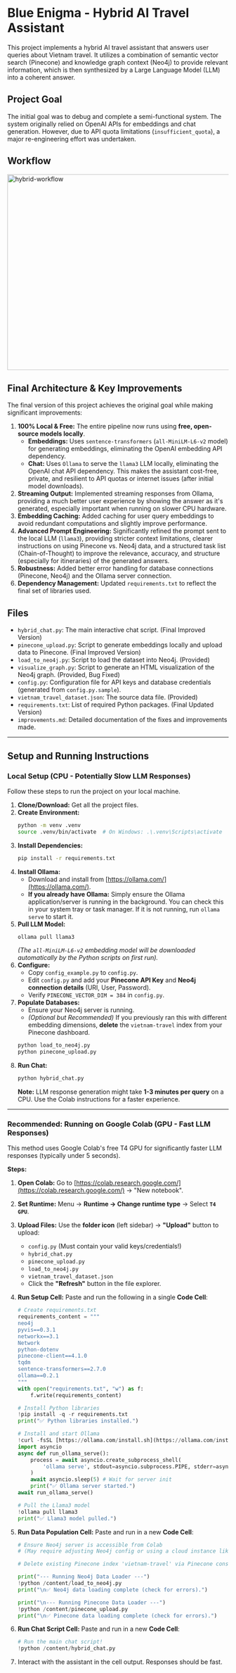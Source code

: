# Blue Enigma - Hybrid AI Travel Assistant

This project implements a hybrid AI travel assistant that answers user queries about Vietnam travel. It utilizes a combination of semantic vector search (Pinecone) and knowledge graph context (Neo4j) to provide relevant information, which is then synthesized by a Large Language Model (LLM) into a coherent answer.

## Project Goal

The initial goal was to debug and complete a semi-functional system. The system originally relied on OpenAI APIs for embeddings and chat generation. However, due to API quota limitations (`insufficient_quota`), a major re-engineering effort was undertaken.

## Workflow
<img width="909" height="445" alt="hybrid-workflow" src="https://github.com/user-attachments/assets/b26a1de0-c27c-4cbe-b0c9-2b99faa407a1" />



## Final Architecture & Key Improvements

The final version of this project achieves the original goal while making significant improvements:

1.  **100% Local & Free:** The entire pipeline now runs using **free, open-source models locally**.
    - **Embeddings:** Uses `sentence-transformers` (`all-MiniLM-L6-v2` model) for generating embeddings, eliminating the OpenAI embedding API dependency.
    - **Chat:** Uses `Ollama` to serve the `llama3` LLM locally, eliminating the OpenAI chat API dependency.
      This makes the assistant cost-free, private, and resilient to API quotas or internet issues (after initial model downloads).
2.  **Streaming Output:** Implemented streaming responses from Ollama, providing a much better user experience by showing the answer as it's generated, especially important when running on slower CPU hardware.
3.  **Embedding Caching:** Added caching for user query embeddings to avoid redundant computations and slightly improve performance.
4.  **Advanced Prompt Engineering:** Significantly refined the prompt sent to the local LLM (`llama3`), providing stricter context limitations, clearer instructions on using Pinecone vs. Neo4j data, and a structured task list (Chain-of-Thought) to improve the relevance, accuracy, and structure (especially for itineraries) of the generated answers.
5.  **Robustness:** Added better error handling for database connections (Pinecone, Neo4j) and the Ollama server connection.
6.  **Dependency Management:** Updated `requirements.txt` to reflect the final set of libraries used.

## Files

- `hybrid_chat.py`: The main interactive chat script. (Final Improved Version)
- `pinecone_upload.py`: Script to generate embeddings locally and upload data to Pinecone. (Final Improved Version)
- `load_to_neo4j.py`: Script to load the dataset into Neo4j. (Provided)
- `visualize_graph.py`: Script to generate an HTML visualization of the Neo4j graph. (Provided, Bug Fixed)
- `config.py`: Configuration file for API keys and database credentials (generated from `config.py.sample`).
- `vietnam_travel_dataset.json`: The source data file. (Provided)
- `requirements.txt`: List of required Python packages. (Final Updated Version)
- `improvements.md`: Detailed documentation of the fixes and improvements made.

---

## Setup and Running Instructions

### Local Setup (CPU - Potentially Slow LLM Responses)

Follow these steps to run the project on your local machine.

1.  **Clone/Download:** Get all the project files.
2.  **Create Environment:**
    ```bash
    python -m venv .venv
    source .venv/bin/activate  # On Windows: .\.venv\Scripts\activate
    ```
3.  **Install Dependencies:**
    ```bash
    pip install -r requirements.txt
    ```
4.  **Install Ollama:**
    - Download and install from [https://ollama.com/](https://ollama.com/).
    - **If you already have Ollama:** Simply ensure the Ollama application/server is running in the background. You can check this in your system tray or task manager. If it is not running, run `ollama serve` to start it.
5.  **Pull LLM Model:**
    ```bash
    ollama pull llama3
    ```
    _(The `all-MiniLM-L6-v2` embedding model will be downloaded automatically by the Python scripts on first run)._
6.  **Configure:**
    - Copy `config_example.py` to `config.py`.
    - Edit `config.py` and add your **Pinecone API Key** and **Neo4j connection details** (URI, User, Password).
    - Verify `PINECONE_VECTOR_DIM = 384` in `config.py`.
7.  **Populate Databases:**
    - Ensure your Neo4j server is running.
    - _(Optional but Recommended)_ If you previously ran this with different embedding dimensions, **delete** the `vietnam-travel` index from your Pinecone dashboard.
    ```bash
    python load_to_neo4j.py
    python pinecone_upload.py
    ```
8.  **Run Chat:**
    ```bash
    python hybrid_chat.py
    ```
    **Note:** LLM response generation might take **1-3 minutes per query** on a CPU. Use the Colab instructions for a faster experience.

---

### Recommended: Running on Google Colab (GPU - Fast LLM Responses)

This method uses Google Colab's free T4 GPU for significantly faster LLM responses (typically under 5 seconds).

**Steps:**

1.  **Open Colab:** Go to [https://colab.research.google.com/](https://colab.research.google.com/) -> "New notebook".
2.  **Set Runtime:** Menu -> **Runtime -> Change runtime type** -> Select **`T4 GPU`**.
3.  **Upload Files:** Use the **folder icon** (left sidebar) -> **"Upload"** button to upload:
    - `config.py` (Must contain your valid keys/credentials!)
    - `hybrid_chat.py`
    - `pinecone_upload.py`
    - `load_to_neo4j.py`
    - `vietnam_travel_dataset.json`
    - Click the **"Refresh"** button in the file explorer.
4.  **Run Setup Cell:** Paste and run the following in a single **Code Cell**:

    ```python
    # Create requirements.txt
    requirements_content = """
    neo4j
    pyvis==0.3.1
    networkx==3.1
    Network
    python-dotenv
    pinecone-client==4.1.0
    tqdm
    sentence-transformers==2.7.0
    ollama==0.2.1
    """
    with open("requirements.txt", "w") as f:
        f.write(requirements_content)

    # Install Python libraries
    !pip install -q -r requirements.txt
    print("✅ Python libraries installed.")

    # Install and start Ollama
    !curl -fsSL [https://ollama.com/install.sh](https://ollama.com/install.sh) | sh
    import asyncio
    async def run_ollama_serve():
        process = await asyncio.create_subprocess_shell(
            'ollama serve', stdout=asyncio.subprocess.PIPE, stderr=asyncio.subprocess.PIPE
        )
        await asyncio.sleep(5) # Wait for server init
        print("✅ Ollama server started.")
    await run_ollama_serve()

    # Pull the Llama3 model
    !ollama pull llama3
    print("✅ Llama3 model pulled.")
    ```

5.  **Run Data Population Cell:** Paste and run in a new **Code Cell**:

    ```python
    # Ensure Neo4j server is accessible from Colab
    # (May require adjusting Neo4j config or using a cloud instance like AuraDB Free)

    # Delete existing Pinecone index 'vietnam-travel' via Pinecone console if it has wrong dimension (should be 384)

    print("--- Running Neo4j Data Loader ---")
    !python /content/load_to_neo4j.py
    print("\n✅ Neo4j data loading complete (check for errors).")

    print("\n--- Running Pinecone Data Loader ---")
    !python /content/pinecone_upload.py
    print("\n✅ Pinecone data loading complete (check for errors).")
    ```

6.  **Run Chat Script Cell:** Paste and run in a new **Code Cell**:
    ```python
    # Run the main chat script!
    !python /content/hybrid_chat.py
    ```
7.  Interact with the assistant in the cell output. Responses should be fast.
